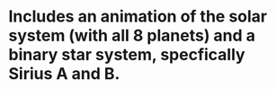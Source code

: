 # Includes an animation of the solar system (with all 8 planets) and a binary star system, specfically Sirius A and B.
